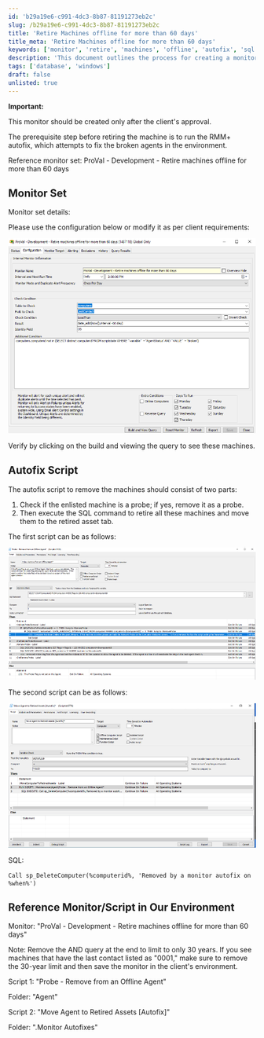 ```yaml
---
id: 'b29a19e6-c991-4dc3-8b87-81191273eb2c'
slug: /b29a19e6-c991-4dc3-8b87-81191273eb2c
title: 'Retire Machines offline for more than 60 days'
title_meta: 'Retire Machines offline for more than 60 days'
keywords: ['monitor', 'retire', 'machines', 'offline', 'autofix', 'sql']
description: 'This document outlines the process for creating a monitor to retire machines that have been offline for more than 60 days, including necessary prerequisites, configurations, and autofix scripts to ensure proper removal of agents from the environment.'
tags: ['database', 'windows']
draft: false
unlisted: true
---
```


<div class='text-section scrollable'>

**Important:**

This monitor should be created only after the client's approval.

The prerequisite step before retiring the machine is to run the RMM+ autofix, which attempts to fix the broken agents in the environment.

Reference monitor set: ProVal - Development - Retire machines offline for more than 60 days

</div>

## Monitor Set

<div class='text-section scrollable'>

Monitor set details:

Please use the configuration below or modify it as per client requirements:

![Monitor Set Configuration](../../static/img/docs/b29a19e6-c991-4dc3-8b87-81191273eb2c/image_1.png)

Verify by clicking on the build and viewing the query to see these machines.

</div>

## Autofix Script

<div class='text-section scrollable'>

The autofix script to remove the machines should consist of two parts:

1. Check if the enlisted machine is a probe; if yes, remove it as a probe.
2. Then execute the SQL command to retire all these machines and move them to the retired asset tab.

The first script can be as follows:

![Autofix Script 1](../../static/img/docs/b29a19e6-c991-4dc3-8b87-81191273eb2c/image_2.png)

The second script can be as follows:

![Autofix Script 2](../../static/img/docs/b29a19e6-c991-4dc3-8b87-81191273eb2c/image_3.png)

SQL:

```
Call sp_DeleteComputer(%computerid%, 'Removed by a monitor autofix on %when%')
```

</div>

## Reference Monitor/Script in Our Environment

<div class='text-section scrollable'>

Monitor: "ProVal - Development - Retire machines offline for more than 60 days"

Note: Remove the AND query at the end to limit to only 30 years. If you see machines that have the last contact listed as "0001," make sure to remove the 30-year limit and then save the monitor in the client's environment.

Script 1: "Probe - Remove from an Offline Agent"

Folder: "Agent"

Script 2: "Move Agent to Retired Assets [Autofix]"

Folder: ".Monitor Autofixes"

</div>
